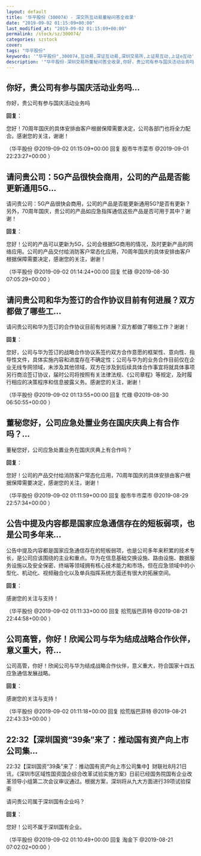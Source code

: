 ```yaml
---
layout: default
title: '华平股份（300074）- 深交所互动易董秘问答全收录'
date: "2019-09-02 01:15:09+00:00"
last_modified_at: "2019-09-02 01:15:09+00:00"
permalink: /stock/sz/300074/
categories: szstock
cover: 
tags: "华平股份"
keywords: '"华平股份",300074,互动易,深证互动易,深圳交易所,上证易互动,上证e互动'
description: '"华平股份-深圳交易所董秘问答全收录,你好，贵公司有参与国庆活动业务吗"'
---
```


## 你好，贵公司有参与国庆活动业务吗...

你好，贵公司有参与国庆活动业务吗

**回复**：

您好！70周年国庆的具体安排由客户根据保障需要决定，公司各部门也将全力配合。感谢您的关注，谢谢！ 

（华平股份  @2019-09-02 01:15:09+00:00 回复 股市牛市菜市  @2019-09-01 22:23:27+00:00 ）

## 请问贵公司：5G产品很快会商用，公司的产品是否能更新通用5G...

请问贵公司：5G产品很快会商用，公司的产品是否能更新通用5G?是否有更新？
另外，70周年国庆，贵公司的产品如应急指挥通信这些产品是否可用于其中？谢谢！

**回复**：

您好！公司的产品可以更新为5G，公司会根据5G商用的情况，及时更新产品的网络应用。公司的产品交付给消防客户常态化应用，70周年国庆的具体安排由客户根据保障需要决定，感谢您的关注，谢谢！ 

（华平股份  @2019-09-02 01:14:24+00:00 回复 忙碌  @2019-08-30 07:05:29+00:00 ）

## 请问贵公司和华为签订的合作协议目前有何进展？双方都做了哪些工...

请问贵公司和华为签订的合作协议目前有何进展？双方都做了哪些工作？谢谢！

**回复**：

您好，公司与华为签订的战略合作协议系签约双方合作意愿的框架性、意向性、指导性文件，具体实施内容和进度存在不确定性；公司与华为的业务合作目前仅在企业无线专网领域，未涉及其他领域，双方在涉及到后续具体合作事宜将就具体事项另行商洽签订协议，届时公司将按照有关法律法规、《公司章程》等规定，及时履行相应的决策程序和信息披露义务。感谢您的关注，谢谢！ 

（华平股份  @2019-09-02 01:13:55+00:00 回复 忙碌  @2019-08-30 06:50:55+00:00 ）

## 董秘您好，公司应急处置业务在国庆庆典上有合作吗？...

董秘您好，公司应急处置业务在国庆庆典上有合作吗？

**回复**：

您好！公司的产品交付给消防客户常态化应用，70周年国庆的具体安排由客户根据保障需要决定，感谢您的关注，谢谢！ 

（华平股份  @2019-09-02 01:11:59+00:00 回复 股市牛市菜市  @2019-08-29 22:57:34+00:00 ）

## 公告中提及内容都是国家应急通信存在的短板弱项，也是公司多年来...

公告中提及内容都是国家应急通信存在的短板弱项，也是公司多年来积累的技术专长，是公司应该围绕的主业和重点。华为在信息基础交换设施、路由设施、数据服务设施以及安全保密、终端等领域拥有核心技术能力和市场，但在应急领域中的小型化、机动化、视频融合化以及单兵指挥系统方面还有很大的拓展空间。

**回复**：

感谢您的关注与支持！ 

（华平股份  @2019-09-02 01:11:33+00:00 回复 拾荒版巴菲特  @2019-08-21 22:44:58+00:00 ）

## 公司高管，你好！欣闻公司与华为结成战略合作伙伴，意义重大，符...

公司高管，你好！欣闻公司与华为结成战略合作伙伴，意义重大，符合国家十四五应急通信发展战略。

**回复**：

感谢您的关注与支持！ 

（华平股份  @2019-09-02 01:11:18+00:00 回复 拾荒版巴菲特  @2019-08-21 22:43:33+00:00 ）

## 22:32【深圳国资“39条”来了：推动国有资产向上市公司集...

22:32【深圳国资“39条”来了：推动国有资产向上市公司集中】财联社8月21日讯，《深圳市区域性国资国企综合改革试验实施方案》日前已经国务院国有企业改革领导小组第二次会议审议通过。根据方案，深圳将从九大方面进行39项试验探索

请问贵公司属于深圳国有企业吗？

**回复**：

您好！公司不属于深圳国有企业。 

（华平股份  @2019-09-02 01:10:49+00:00 回复 淘金下  @2019-08-21 07:02:02+00:00 ）

